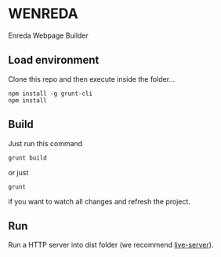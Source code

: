 WENREDA
=======

Enreda Webpage Builder

## Load environment

Clone this repo and then execute inside the folder...

```
npm install -g grunt-cli
npm install

```

## Build

Just run this command

```
grunt build
```

or just

```
grunt
```

if you want to watch all changes and refresh the project.

## Run

Run a HTTP server into dist folder (we recommend [live-server](https://www.npmjs.com/package/live-server)).
